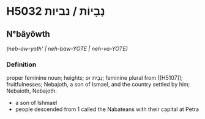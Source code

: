 # H5032 נְבָיוֹת / נביות

## Nᵉbâyôwth

_(neb-aw-yoth' | neh-baw-YOTE | neh-va-YOTE)_

### Definition

proper feminine noun; heights; or נְבָיֹת; feminine plural from [[H5107]]; fruitfulnesses; Nebajoth, a son of Ismael, and the country settled by him; Nebaioth, Nebajoth.

- a son of Ishmael
- people descended from 1 called the Nabateans with their capital at Petra
